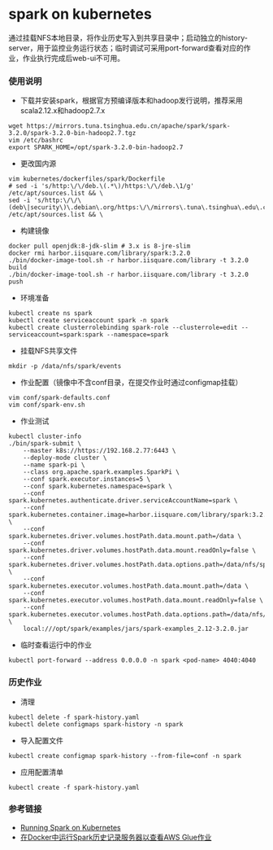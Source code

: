 # spark on kubernetes
通过挂载NFS本地目录，将作业历史写入到共享目录中；启动独立的history-server，用于监控业务运行状态；临时调试可采用port-forward查看对应的作业，作业执行完成后web-ui不可用。

### 使用说明
- 下载并安装spark，根据官方预编译版本和hadoop发行说明，推荐采用scala2.12.x和hadoop2.7.x
```
wget https://mirrors.tuna.tsinghua.edu.cn/apache/spark/spark-3.2.0/spark-3.2.0-bin-hadoop2.7.tgz
vim /etc/bashrc
export SPARK_HOME=/opt/spark-3.2.0-bin-hadoop2.7
```
- 更改国内源
```
vim kubernetes/dockerfiles/spark/Dockerfile
# sed -i 's/http:\/\/deb.\(.*\)/https:\/\/deb.\1/g' /etc/apt/sources.list && \
sed -i 's/http:\/\/\(deb\|security\)\.debian\.org/https:\/\/mirrors\.tuna\.tsinghua\.edu\.cn/g' /etc/apt/sources.list && \
```
- 构建镜像
```
docker pull openjdk:8-jdk-slim # 3.x is 8-jre-slim
docker rmi harbor.iisquare.com/library/spark:3.2.0
./bin/docker-image-tool.sh -r harbor.iisquare.com/library -t 3.2.0 build
./bin/docker-image-tool.sh -r harbor.iisquare.com/library -t 3.2.0 push
```
- 环境准备
```
kubectl create ns spark
kubectl create serviceaccount spark -n spark
kubectl create clusterrolebinding spark-role --clusterrole=edit --serviceaccount=spark:spark --namespace=spark
```
- 挂载NFS共享文件
```
mkdir -p /data/nfs/spark/events
```
- 作业配置（镜像中不含conf目录，在提交作业时通过configmap挂载）
```
vim conf/spark-defaults.conf
vim conf/spark-env.sh
```
- 作业测试
```
kubectl cluster-info
./bin/spark-submit \
    --master k8s://https://192.168.2.77:6443 \
    --deploy-mode cluster \
    --name spark-pi \
    --class org.apache.spark.examples.SparkPi \
    --conf spark.executor.instances=5 \
    --conf spark.kubernetes.namespace=spark \
    --conf spark.kubernetes.authenticate.driver.serviceAccountName=spark \
    --conf spark.kubernetes.container.image=harbor.iisquare.com/library/spark:3.2.0 \
    --conf spark.kubernetes.driver.volumes.hostPath.data.mount.path=/data \
    --conf spark.kubernetes.driver.volumes.hostPath.data.mount.readOnly=false \
    --conf spark.kubernetes.driver.volumes.hostPath.data.options.path=/data/nfs/spark \
    --conf spark.kubernetes.executor.volumes.hostPath.data.mount.path=/data \
    --conf spark.kubernetes.executor.volumes.hostPath.data.mount.readOnly=false \
    --conf spark.kubernetes.executor.volumes.hostPath.data.options.path=/data/nfs/spark \
    local:///opt/spark/examples/jars/spark-examples_2.12-3.2.0.jar
```
- 临时查看运行中的作业
```
kubectl port-forward --address 0.0.0.0 -n spark <pod-name> 4040:4040
```

### 历史作业
- 清理
```
kubectl delete -f spark-history.yaml
kubectl delete configmaps spark-history -n spark
```
- 导入配置文件
```
kubectl create configmap spark-history --from-file=conf -n spark
```
- 应用配置清单
```
kubectl create -f spark-history.yaml
```

### 参考链接
- [Running Spark on Kubernetes](https://spark.apache.org/docs/3.2.0/running-on-kubernetes.html)
- [在Docker中运行Spark历史记录服务器以查看AWS Glue作业](https://stackoom.com/question/3yLOH/%E5%9C%A8Docker%E4%B8%AD%E8%BF%90%E8%A1%8CSpark%E5%8E%86%E5%8F%B2%E8%AE%B0%E5%BD%95%E6%9C%8D%E5%8A%A1%E5%99%A8%E4%BB%A5%E6%9F%A5%E7%9C%8BAWS-Glue%E4%BD%9C%E4%B8%9A)
